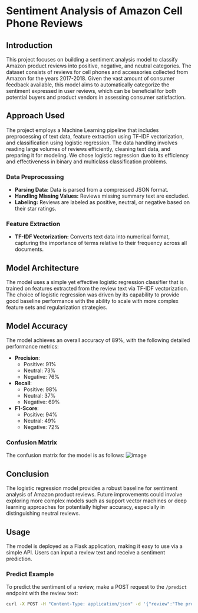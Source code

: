 # Sentiment Analysis of Amazon Cell Phone Reviews

## Introduction
This project focuses on building a sentiment analysis model to classify Amazon product reviews into positive, negative, and neutral categories. The dataset consists of reviews for cell phones and accessories collected from Amazon for the years 2017-2018. Given the vast amount of consumer feedback available, this model aims to automatically categorize the sentiment expressed in user reviews, which can be beneficial for both potential buyers and product vendors in assessing consumer satisfaction.

## Approach Used
The project employs a Machine Learning pipeline that includes preprocessing of text data, feature extraction using TF-IDF vectorization, and classification using logistic regression. The data handling involves reading large volumes of reviews efficiently, cleaning text data, and preparing it for modeling. We chose logistic regression due to its efficiency and effectiveness in binary and multiclass classification problems.

### Data Preprocessing
- **Parsing Data:** Data is parsed from a compressed JSON format.
- **Handling Missing Values:** Reviews missing summary text are excluded.
- **Labeling:** Reviews are labeled as positive, neutral, or negative based on their star ratings.

### Feature Extraction
- **TF-IDF Vectorization:** Converts text data into numerical format, capturing the importance of terms relative to their frequency across all documents.

## Model Architecture
The model uses a simple yet effective logistic regression classifier that is trained on features extracted from the review text via TF-IDF vectorization. The choice of logistic regression was driven by its capability to provide good baseline performance with the ability to scale with more complex feature sets and regularization strategies.

## Model Accuracy
The model achieves an overall accuracy of 89%, with the following detailed performance metrics:

- **Precision**:
  - Positive: 91%
  - Neutral: 73%
  - Negative: 76%
- **Recall**:
  - Positive: 98%
  - Neutral: 37%
  - Negative: 69%
- **F1-Score**:
  - Positive: 94%
  - Neutral: 49%
  - Negative: 72%

### Confusion Matrix
The confusion matrix for the model is as follows:
![image](https://github.com/Rahulkrishna-M/Sentiment_analysis_of_reviews/assets/102946334/429ed46d-f3db-4997-aa92-358c548c96a1)

## Conclusion
The logistic regression model provides a robust baseline for sentiment analysis of Amazon product reviews. Future improvements could involve exploring more complex models such as support vector machines or deep learning approaches for potentially higher accuracy, especially in distinguishing neutral reviews.

## Usage
The model is deployed as a Flask application, making it easy to use via a simple API. Users can input a review text and receive a sentiment prediction.

### Predict Example
To predict the sentiment of a review, make a POST request to the `/predict` endpoint with the review text:
```bash
curl -X POST -H "Content-Type: application/json" -d '{"review":"The product was fantastic!"}' https://<your-app-name>.herokuapp.com/predict

